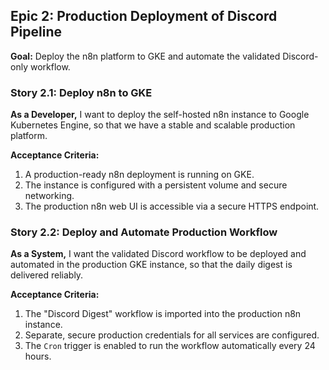 ## Epic 2: Production Deployment of Discord Pipeline

**Goal:** Deploy the n8n platform to GKE and automate the validated Discord-only workflow.

### Story 2.1: Deploy n8n to GKE

**As a Developer,** I want to deploy the self-hosted n8n instance to Google Kubernetes Engine, so that we have a stable and scalable production platform.

**Acceptance Criteria:**
1.  A production-ready n8n deployment is running on GKE.
2.  The instance is configured with a persistent volume and secure networking.
3.  The production n8n web UI is accessible via a secure HTTPS endpoint.

### Story 2.2: Deploy and Automate Production Workflow

**As a System,** I want the validated Discord workflow to be deployed and automated in the production GKE instance, so that the daily digest is delivered reliably.

**Acceptance Criteria:**
1.  The "Discord Digest" workflow is imported into the production n8n instance.
2.  Separate, secure production credentials for all services are configured.
3.  The `Cron` trigger is enabled to run the workflow automatically every 24 hours.
